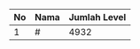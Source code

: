 | No | Nama            | Jumlah Level |
|----|-----------------|--------------|
| 1  | #    |    4932        |

